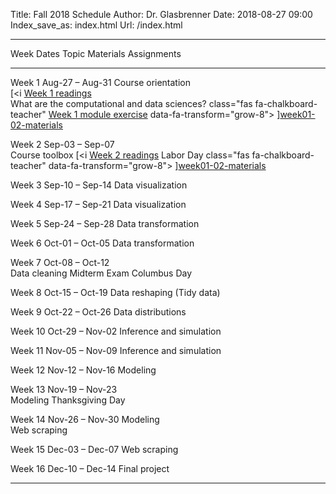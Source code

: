 Title: Fall 2018 Schedule
Author: Dr. Glasbrenner
Date: 2018-08-27 09:00
Index_save_as: index.html
Url: /index.html

------------------------------------------------------------------------------------------------------------------------------------------------------------------------------
Week             Dates                Topic                                                         Materials                          Assignments
---------------- -------------------- ------------------------------------------------------------- ---------                          -----------------------------
Week 1           Aug-27 – Aug-31      Course orientation<br>                                        [<i                                [Week 1 readings]<br>
                                      What are the computational and data sciences?                 class="fas fa-chalkboard-teacher"  [Week 1 module exercise]
                                                                                                    data-fa-transform="grow-8">
                                                                                                    </i>][week01-02-materials]

Week 2           Sep-03 – Sep-07<br>  Course toolbox                                                [<i                                [Week 2 readings]
                 Labor Day                                                                          class="fas fa-chalkboard-teacher"
                                                                                                    data-fa-transform="grow-8">
                                                                                                    </i>][week01-02-materials]

Week 3           Sep-10 – Sep-14      Data visualization

Week 4           Sep-17 – Sep-21      Data visualization

Week 5           Sep-24 – Sep-28      Data transformation

Week 6           Oct-01 – Oct-05      Data transformation

Week 7           Oct-08 – Oct-12<br>  Data cleaning                                                                                    Midterm Exam
                 Columbus Day

Week 8           Oct-15 – Oct-19      Data reshaping (Tidy data)

Week 9           Oct-22 – Oct-26      Data distributions

Week 10          Oct-29 – Nov-02      Inference and simulation

Week 11          Nov-05 – Nov-09      Inference and simulation

Week 12          Nov-12 – Nov-16      Modeling

Week 13          Nov-19 – Nov-23<br>  Modeling
                 Thanksgiving Day

Week 14          Nov-26 – Nov-30      Modeling<br>
                                      Web scraping

Week 15          Dec-03 – Dec-07      Web scraping

Week 16          Dec-10 – Dec-14                                                                                                       Final project

----------------------------------------------------------------------------------------------------------------------------------------------------------------------------

[Week 1 readings]:        /assignments/week-01-readings/
[Week 2 readings]:        /assignments/week-02-readings/
[week01-02-materials]:    /materials/week-01-02-materials/
[Week 1 module exercise]: /assignments/can-twitter-predict-election-results-module-exercise/
